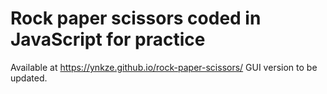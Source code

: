 # Rock paper scissors coded in JavaScript for practice
Available at https://ynkze.github.io/rock-paper-scissors/
GUI version to be updated.
